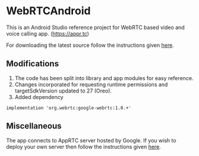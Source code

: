 # WebRTCAndroid
This is an Android Studio reference project for WebRTC based video and voice calling app. (https://appr.tc)

For downloading the latest source follow the instructions given [here](https://webrtc.org/native-code/android/). 

## Modifications

1. The code has been split into library and app modules for easy reference. 
2. Changes incorporated for requesting runtime permissions and targetSdkVersion updated to 27 (Oreo).
3. Added dependency
```
implementation 'org.webrtc:google-webrtc:1.0.+'
```

## Miscellaneous

The app connects to AppRTC server hosted by Google. If you wish to deploy your own server then follow the instructions given [here](https://github.com/webrtc/apprtc).

